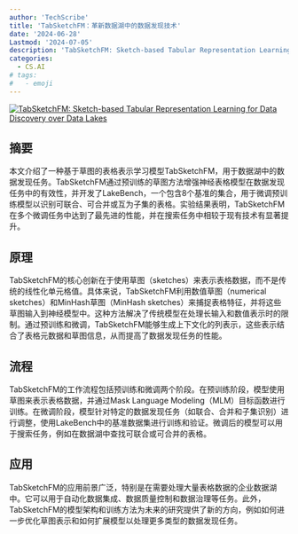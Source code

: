 ```yaml
---
author: 'TechScribe'
title: 'TabSketchFM：革新数据湖中的数据发现技术'
date: '2024-06-28'
Lastmod: '2024-07-05'
description: 'TabSketchFM: Sketch-based Tabular Representation Learning for Data Discovery over Data Lakes'
categories:
  - CS.AI
# tags:
#   - emoji
---
```


[![TabSketchFM: Sketch-based Tabular Representation Learning for Data Discovery over Data Lakes](https://arxiv-research-1301205113.cos.ap-guangzhou.myqcloud.com/images/2407.01619v1.pdf_0.jpg)](https://arxiv.org/abs/2407.01619v1)

## 摘要

本文介绍了一种基于草图的表格表示学习模型TabSketchFM，用于数据湖中的数据发现任务。TabSketchFM通过预训练的草图方法增强神经表格模型在数据发现任务中的有效性，并开发了LakeBench，一个包含8个基准的集合，用于微调预训练模型以识别可联合、可合并或互为子集的表格。实验结果表明，TabSketchFM在多个微调任务中达到了最先进的性能，并在搜索任务中相较于现有技术有显著提升。<!--more-->

## 原理

TabSketchFM的核心创新在于使用草图（sketches）来表示表格数据，而不是传统的线性化单元格值。具体来说，TabSketchFM利用数值草图（numerical sketches）和MinHash草图（MinHash sketches）来捕捉表格特征，并将这些草图输入到神经模型中。这种方法解决了传统模型在处理长输入和数值表示时的限制。通过预训练和微调，TabSketchFM能够生成上下文化的列表示，这些表示结合了表格元数据和草图信息，从而提高了数据发现任务的性能。

## 流程

TabSketchFM的工作流程包括预训练和微调两个阶段。在预训练阶段，模型使用草图来表示表格数据，并通过Mask Language Modeling（MLM）目标函数进行训练。在微调阶段，模型针对特定的数据发现任务（如联合、合并和子集识别）进行调整，使用LakeBench中的基准数据集进行训练和验证。微调后的模型可以用于搜索任务，例如在数据湖中查找可联合或可合并的表格。

## 应用

TabSketchFM的应用前景广泛，特别是在需要处理大量表格数据的企业数据湖中。它可以用于自动化数据集成、数据质量控制和数据治理等任务。此外，TabSketchFM的模型架构和训练方法为未来的研究提供了新的方向，例如如何进一步优化草图表示和如何扩展模型以处理更多类型的数据发现任务。